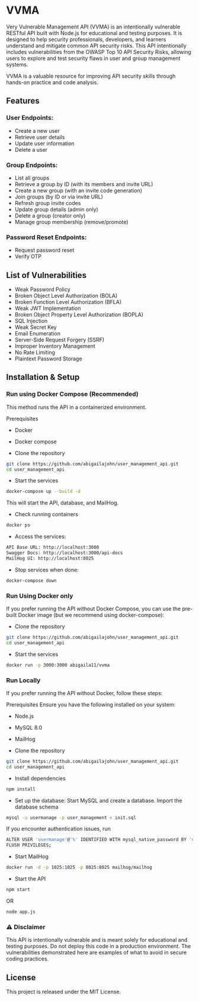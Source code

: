 # VVMA
Very Vulnerable Management API (VVMA) is an intentionally vulnerable RESTful API built with Node.js for educational and testing purposes. It is designed to help security professionals, developers, and learners understand and mitigate common API security risks. 
This API intentionally includes vulnerabilities from the OWASP Top 10 API Security Risks, allowing users to explore and test security flaws in user and group management systems.

VVMA is a valuable resource for improving API security skills through hands-on practice and code analysis.

## Features
### User Endpoints:
- Create a new user
- Retrieve user details
- Update user information
- Delete a user

### Group Endpoints:
- List all groups
- Retrieve a group by ID (with its members and invite URL)
- Create a new group (with an invite code generation)
- Join groups (by ID or via invite URL)
- Refresh group invite codes
- Update group details (admin only)
- Delete a group (creator only)
- Manage group membership (remove/promote)

### Password Reset Endpoints:
- Request password reset
- Verify OTP

## List of Vulnerabilities
- Weak Password Policy
- Broken Object Level Authorization (BOLA)
- Broken Function Level Authorization (BFLA)
- Weak JWT Implementation
- Broken Object Property Level Authorization (BOPLA)
- SQL Injection
- Weak Secret Key
- Email Enumeration
- Server-Side Request Forgery (SSRF)
- Improper Inventory Management 
- No Rate Limiting 
- Plaintext Password Storage

## Installation & Setup

### Run using Docker Compose (Recommended)
This method runs the API in a containerized environment.

Prerequisites
- Docker
- Docker compose

- Clone the repository
```bash
git clone https://github.com/abigailajohn/user_management_api.git
cd user_management_api
```

- Start the services
```bash
docker-compose up --build -d 
```
This will start the API, database, and MailHog.

- Check running containers
```bash
docker ps
```

- Access the services:
```bash
API Base URL: http://localhost:3000
Swagger Docs: http://localhost:3000/api-docs
MailHog UI: http://localhost:8025
```

- Stop services when done:
```bash
docker-compose down
```

### Run Using Docker only
If you prefer running the API without Docker Compose, you can use the pre-built Docker image (but we recommend using docker-compose):

- Clone the repository
```bash
git clone https://github.com/abigailajohn/user_management_api.git
cd user_management_api
```

- Start the services
```bash
docker run -p 3000:3000 abigaila11/vvma 
```

### Run Locally
If you prefer running the API without Docker, follow these steps:

Prerequisites
Ensure you have the following installed on your system:
- Node.js 
- MySQL 8.0 
- MailHog

- Clone the repository
```bash
git clone https://github.com/abigailajohn/user_management_api.git
cd user_management_api
```

- Install dependencies
```bash
npm install
```

- Set up the database:
Start MySQL and create a database.
Import the database schema
```bash
mysql -u usermanage -p user_management < init.sql
```
If you encounter authentication issues, run
```bash
ALTER USER 'usermanage'@'%' IDENTIFIED WITH mysql_native_password BY 'db_password';
FLUSH PRIVILEGES;
```

- Start MailHog
```bash
docker run -d -p 1025:1025 -p 8025:8025 mailhog/mailhog
```

- Start the API
```bash
npm start
```
OR
```bash
node app.js
```

### ⚠️ Disclaimer
This API is intentionally vulnerable and is meant solely for educational and testing purposes. Do not deploy this code in a production environment. The vulnerabilities demonstrated here are examples of what to avoid in secure coding practices.

## License
This project is released under the MIT License.